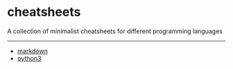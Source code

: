 # cheatsheets
A collection of minimalist cheatsheets for different programming languages

___

* [markdown ](../main/markdown.md)
* [python3  ](../main/python3.md)
